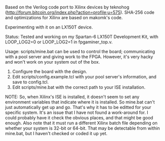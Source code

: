 Based on the Verilog code port to Xilinx devices by teknohog (http://forum.bitcoin.org/index.php?action=profile;u=575).
SHA-256 code and optimizations for Xilinx are based on makomk's code.

Experimenting with it on an LX150T device.

Status:
Tested and working on my Spartan-6 LX150T Development Kit, with LOOP_LOG2=0 or 
LOOP_LOG2=1 in fpgaminer_top.v.

Usage:
scripts/mine.bat can be used to control the board; communicating with a pool 
server and giving work to the FPGA. However, it's very hacky and won't work on 
your system out of the box.

1) Configure the board with the design.
2) Edit scripts/config.example.tcl with your pool server's information, and save to config.tcl.
3) Edit scripts/mine.bat with the correct path to your ISE installation.

NOTE: So, when Xilinx's ISE is installed, it doesn't seem to set any 
environment variables that indicate where it is installed. So mine.bat can't 
just automatically get up and go. That's why it has to be editted for your
specific system. It's an issue that I have not found a work-around for. I could 
probably have it check the obvious places, and that might be good enough. Also 
note that it must run a different Xilinx batch file depending on whether your 
system is 32-bit or 64-bit. That may be detectable from within mine.bat, but I 
haven't checked or coded it up yet.